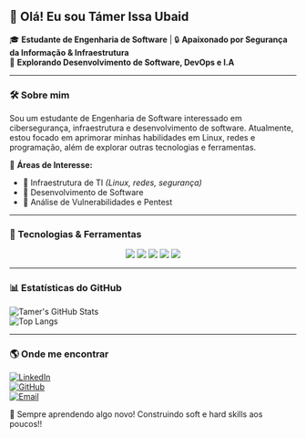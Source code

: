 ## 👋 Olá! Eu sou Támer Issa Ubaid  
🎓 **Estudante de Engenharia de Software** | 🔒 **Apaixonado por Segurança da Informação & Infraestrutura**  
🚀 **Explorando Desenvolvimento de Software, DevOps e I.A**  

---

### 🛠️ Sobre mim  
Sou um estudante de Engenharia de Software interessado em cibersegurança, infraestrutura e desenvolvimento de software. Atualmente, estou focado em aprimorar minhas habilidades em Linux, redes e programação, além de explorar outras tecnologias e ferramentas.

📍 **Áreas de Interesse:**  
- 🔹 Infraestrutura de TI *(Linux, redes, segurança)*  
- 🔹 Desenvolvimento de Software  
- 🔹 Análise de Vulnerabilidades e Pentest  

---

### 🚀 Tecnologias & Ferramentas  
<p align="center"> <img src="https://img.shields.io/badge/Linux-%23FCC624?style=for-the-badge&logo=linux&logoColor=black" /> <img src="https://img.shields.io/badge/Shell_Script-%23121011?style=for-the-badge&logo=gnu-bash&logoColor=white" /> <img src="https://img.shields.io/badge/Python-%233776AB?style=for-the-badge&logo=python&logoColor=white" /> <img src="https://img.shields.io/badge/Git-%23F05032?style=for-the-badge&logo=git&logoColor=white" /> <img src="https://img.shields.io/badge/SQL-%23007ACC?style=for-the-badge&logo=sqlite&logoColor=white" /> </p>

---

### 📊 Estatísticas do GitHub  
![Tamer's GitHub Stats](https://github-readme-stats.vercel.app/api?username=TamerIssaUbaid&show_icons=true&theme=tokyonight)  
![Top Langs](https://github-readme-stats.vercel.app/api/top-langs/?username=TamerIssaUbaid&layout=compact&theme=tokyonight)  

---

### 🌎 Onde me encontrar  
[![LinkedIn](https://img.shields.io/badge/LinkedIn-%230077B5?style=for-the-badge&logo=linkedin&logoColor=white)](https://www.linkedin.com/in/tamerissaubaid/)  
[![GitHub](https://img.shields.io/badge/GitHub-%23121011?style=for-the-badge&logo=github&logoColor=white)](https://github.com/TamerIssaUbaid)  
[![Email](https://img.shields.io/badge/Email-%23D14836?style=for-the-badge&logo=gmail&logoColor=white)](mailto:seuemail@example.com)  

🚀 Sempre aprendendo algo novo! Construindo soft e hard skills aos poucos!!

